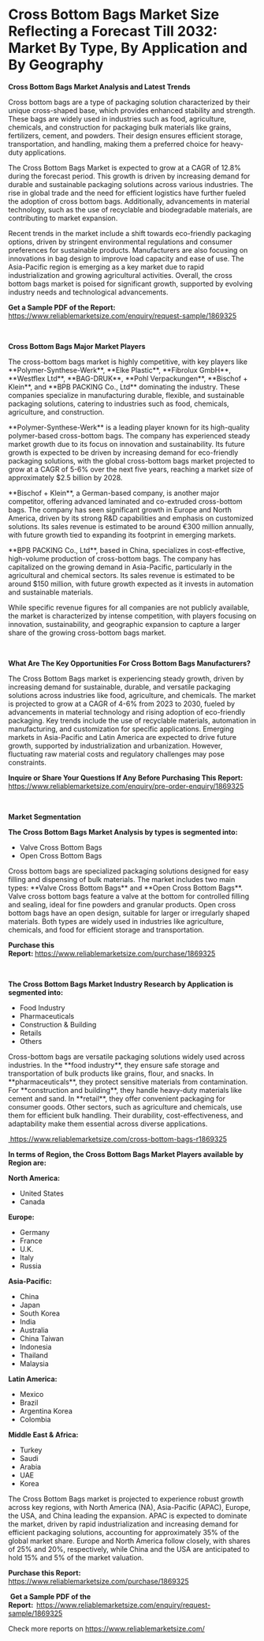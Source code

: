 <p><h1>Cross Bottom Bags Market Size Reflecting a Forecast Till 2032: Market By Type, By Application and By Geography</h1></p><p><strong>Cross Bottom Bags Market Analysis and Latest Trends</strong></p>
<p><p>Cross bottom bags are a type of packaging solution characterized by their unique cross-shaped base, which provides enhanced stability and strength. These bags are widely used in industries such as food, agriculture, chemicals, and construction for packaging bulk materials like grains, fertilizers, cement, and powders. Their design ensures efficient storage, transportation, and handling, making them a preferred choice for heavy-duty applications.</p><p>The Cross Bottom Bags Market is expected to grow at a CAGR of 12.8% during the forecast period. This growth is driven by increasing demand for durable and sustainable packaging solutions across various industries. The rise in global trade and the need for efficient logistics have further fueled the adoption of cross bottom bags. Additionally, advancements in material technology, such as the use of recyclable and biodegradable materials, are contributing to market expansion.</p><p>Recent trends in the market include a shift towards eco-friendly packaging options, driven by stringent environmental regulations and consumer preferences for sustainable products. Manufacturers are also focusing on innovations in bag design to improve load capacity and ease of use. The Asia-Pacific region is emerging as a key market due to rapid industrialization and growing agricultural activities. Overall, the cross bottom bags market is poised for significant growth, supported by evolving industry needs and technological advancements.</p></p>
<p><strong>Get a Sample PDF of the Report:&nbsp;</strong> <a href="https://www.reliablemarketsize.com/enquiry/request-sample/1869325?utm_campaign=2190&utm_medium=2&utm_source=Github&utm_content=ia&utm_term=25012025&utm_id=cross-bottom-bags">https://www.reliablemarketsize.com/enquiry/request-sample/1869325</a></p>
<p>&nbsp;</p>
<p><strong>Cross Bottom Bags Major Market Players</strong></p>
<p><p>The cross-bottom bags market is highly competitive, with key players like **Polymer-Synthese-Werk**, **Elke Plastic**, **Fibrolux GmbH**, **Westflex Ltd**, **BAG-DRUK**, **Pohl Verpackungen**, **Bischof + Klein**, and **BPB PACKING Co., Ltd** dominating the industry. These companies specialize in manufacturing durable, flexible, and sustainable packaging solutions, catering to industries such as food, chemicals, agriculture, and construction.</p><p>**Polymer-Synthese-Werk** is a leading player known for its high-quality polymer-based cross-bottom bags. The company has experienced steady market growth due to its focus on innovation and sustainability. Its future growth is expected to be driven by increasing demand for eco-friendly packaging solutions, with the global cross-bottom bags market projected to grow at a CAGR of 5-6% over the next five years, reaching a market size of approximately $2.5 billion by 2028.</p><p>**Bischof + Klein**, a German-based company, is another major competitor, offering advanced laminated and co-extruded cross-bottom bags. The company has seen significant growth in Europe and North America, driven by its strong R&D capabilities and emphasis on customized solutions. Its sales revenue is estimated to be around €300 million annually, with future growth tied to expanding its footprint in emerging markets.</p><p>**BPB PACKING Co., Ltd**, based in China, specializes in cost-effective, high-volume production of cross-bottom bags. The company has capitalized on the growing demand in Asia-Pacific, particularly in the agricultural and chemical sectors. Its sales revenue is estimated to be around $150 million, with future growth expected as it invests in automation and sustainable materials.</p><p>While specific revenue figures for all companies are not publicly available, the market is characterized by intense competition, with players focusing on innovation, sustainability, and geographic expansion to capture a larger share of the growing cross-bottom bags market.</p></p>
<p>&nbsp;</p>
<p><strong>What Are The Key Opportunities For Cross Bottom Bags Manufacturers?</strong></p>
<p><p>The Cross Bottom Bags market is experiencing steady growth, driven by increasing demand for sustainable, durable, and versatile packaging solutions across industries like food, agriculture, and chemicals. The market is projected to grow at a CAGR of 4-6% from 2023 to 2030, fueled by advancements in material technology and rising adoption of eco-friendly packaging. Key trends include the use of recyclable materials, automation in manufacturing, and customization for specific applications. Emerging markets in Asia-Pacific and Latin America are expected to drive future growth, supported by industrialization and urbanization. However, fluctuating raw material costs and regulatory challenges may pose constraints.</p></p>
<p><strong>Inquire or Share Your Questions If Any Before Purchasing This Report:</strong> <a href="https://www.reliablemarketsize.com/enquiry/pre-order-enquiry/1869325?utm_campaign=2190&utm_medium=2&utm_source=Github&utm_content=ia&utm_term=25012025&utm_id=cross-bottom-bags">https://www.reliablemarketsize.com/enquiry/pre-order-enquiry/1869325</a></p>
<p>&nbsp;</p>
<p><strong>Market Segmentation</strong></p>
<p><strong>The Cross Bottom Bags Market Analysis by types is segmented into:</strong></p>
<p><ul><li>Valve Cross Bottom Bags</li><li>Open Cross Bottom Bags</li></ul></p>
<p><p>Cross bottom bags are specialized packaging solutions designed for easy filling and dispensing of bulk materials. The market includes two main types: **Valve Cross Bottom Bags** and **Open Cross Bottom Bags**. Valve cross bottom bags feature a valve at the bottom for controlled filling and sealing, ideal for fine powders and granular products. Open cross bottom bags have an open design, suitable for larger or irregularly shaped materials. Both types are widely used in industries like agriculture, chemicals, and food for efficient storage and transportation.</p></p>
<p><strong>Purchase this Report:&nbsp;</strong><a href="https://www.reliablemarketsize.com/purchase/1869325?utm_campaign=2190&utm_medium=2&utm_source=Github&utm_content=ia&utm_term=25012025&utm_id=cross-bottom-bags">https://www.reliablemarketsize.com/purchase/1869325</a></p>
<p>&nbsp;</p>
<p><strong>The Cross Bottom Bags Market Industry Research by Application is segmented into:</strong></p>
<p><ul><li>Food Industry</li><li>Pharmaceuticals</li><li>Construction & Building</li><li>Retails</li><li>Others</li></ul></p>
<p><p>Cross-bottom bags are versatile packaging solutions widely used across industries. In the **food industry**, they ensure safe storage and transportation of bulk products like grains, flour, and snacks. In **pharmaceuticals**, they protect sensitive materials from contamination. For **construction and building**, they handle heavy-duty materials like cement and sand. In **retail**, they offer convenient packaging for consumer goods. Other sectors, such as agriculture and chemicals, use them for efficient bulk handling. Their durability, cost-effectiveness, and adaptability make them essential across diverse applications.</p></p>
<p><a href="https://www.reliablemarketsize.com/cross-bottom-bags-r1869325?utm_campaign=2190&utm_medium=2&utm_source=Github&utm_content=ia&utm_term=25012025&utm_id=cross-bottom-bags">&nbsp;https://www.reliablemarketsize.com/cross-bottom-bags-r1869325</a></p>
<p><strong>In terms of Region, the Cross Bottom Bags Market Players available by Region are:</strong></p>
<p>
    <p> <strong> North America: </strong>
        <ul>
            <li>United States</li>
            <li>Canada</li>
        </ul>
        </p> 
    <p> <strong> Europe: </strong>
        <ul>
            <li>Germany</li>
            <li>France</li>
            <li>U.K.</li>
            <li>Italy</li>
            <li>Russia</li>
        </ul>
        </p> 
    <p> <strong> Asia-Pacific: </strong>
        <ul>
            <li>China</li>
            <li>Japan</li>
            <li>South Korea</li>
            <li>India</li>
            <li>Australia</li>
            <li>China Taiwan</li>
            <li>Indonesia</li>
            <li>Thailand</li>
            <li>Malaysia</li>
        </ul>
        </p> 
    <p> <strong> Latin America: </strong>
        <ul>
            <li>Mexico</li>
            <li>Brazil</li>
            <li>Argentina Korea</li>
            <li>Colombia</li>
        </ul>
        </p> 
    <p> <strong> Middle East & Africa: </strong>
        <ul>
            <li>Turkey</li>
            <li>Saudi</li>
            <li>Arabia</li>
            <li>UAE</li>
            <li>Korea</li>
        </ul>
    </p>
    </p>
<p><p>The Cross Bottom Bags market is projected to experience robust growth across key regions, with North America (NA), Asia-Pacific (APAC), Europe, the USA, and China leading the expansion. APAC is expected to dominate the market, driven by rapid industrialization and increasing demand for efficient packaging solutions, accounting for approximately 35% of the global market share. Europe and North America follow closely, with shares of 25% and 20%, respectively, while China and the USA are anticipated to hold 15% and 5% of the market valuation.</p></p>
<p><strong>Purchase this Report: </strong><a href="https://www.reliablemarketsize.com/purchase/1869325?utm_campaign=2190&utm_medium=2&utm_source=Github&utm_content=ia&utm_term=25012025&utm_id=cross-bottom-bags">https://www.reliablemarketsize.com/purchase/1869325</a></p>
<p>&nbsp;<strong>Get a Sample PDF of the Report:&nbsp;&nbsp;</strong><a href="https://www.reliablemarketsize.com/enquiry/request-sample/1869325?utm_campaign=2190&utm_medium=2&utm_source=Github&utm_content=ia&utm_term=25012025&utm_id=cross-bottom-bags">https://www.reliablemarketsize.com/enquiry/request-sample/1869325</a></p>
<p><strong></strong></p>
<p>Check more reports on <a href="https://www.reliablemarketsize.com/?utm_campaign=2190&utm_medium=2&utm_source=Github&utm_content=ia&utm_term=25012025&utm_id=cross-bottom-bags">https://www.reliablemarketsize.com/</a></p>